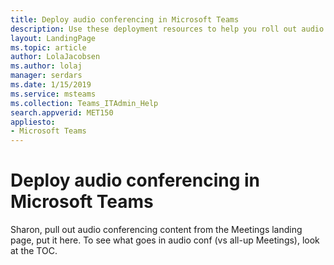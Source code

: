 ```yaml
---
title: Deploy audio conferencing in Microsoft Teams
description: Use these deployment resources to help you roll out audio conferencing in Microsoft Teams.
layout: LandingPage
ms.topic: article
author: LolaJacobsen
ms.author: lolaj
manager: serdars
ms.date: 1/15/2019
ms.service: msteams
ms.collection: Teams_ITAdmin_Help
search.appverid: MET150
appliesto: 
- Microsoft Teams
---
```

# Deploy audio conferencing in Microsoft Teams

Sharon, pull out audio conferencing content from the Meetings landing page, put it here. To see what goes in audio conf (vs all-up Meetings), look at the TOC. 
